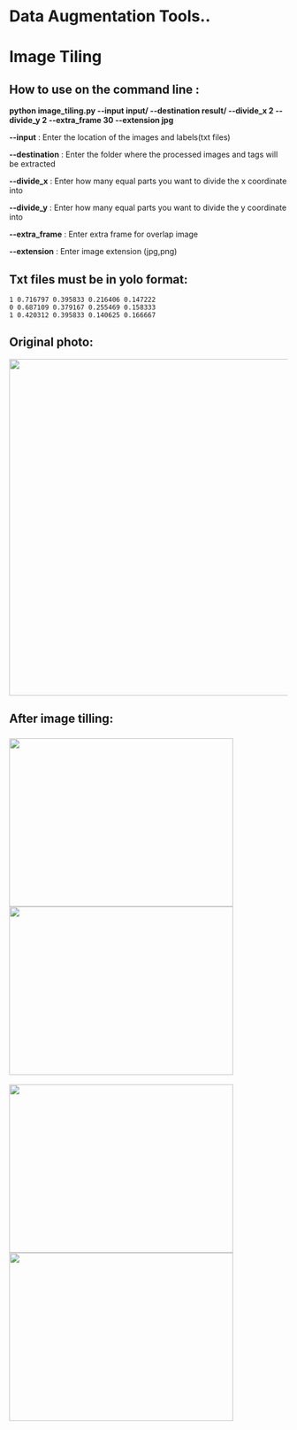 # Data Augmentation Tools..

# Image Tiling 

## How to use on the command line : 

**python image_tiling.py --input input/ --destination result/ --divide_x 2 --divide_y 2 --extra_frame 30 --extension jpg** 

**--input** : Enter the location of the images and labels(txt files)

**--destination** : Enter the folder where the processed images and tags will be extracted

**--divide_x** : Enter how many equal parts you want to divide the x coordinate into

**--divide_y** : Enter how many equal parts you want to divide the y coordinate into

**--extra_frame** : Enter extra frame for overlap image 

**--extension** : Enter image extension (jpg,png)

## Txt files must be in yolo format:

```
1 0.716797 0.395833 0.216406 0.147222
0 0.687109 0.379167 0.255469 0.158333
1 0.420312 0.395833 0.140625 0.166667
```

## Original photo:

<img src="Assets/original.png" width="811" height="608" />


## After image tilling:
### <img src="Assets/processed1.png" width="405" height="304" /> <img src="Assets/processed2.png" width="405" height="304" />
<img src="Assets/processed3.png" width="405" height="304" /> <img src="Assets/processed4.png" width="405" height="304" />

